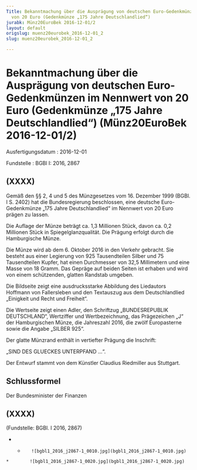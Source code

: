 ```yaml
---
Title: Bekanntmachung über die Ausprägung von deutschen Euro-Gedenkmünzen im Nennwert
  von 20 Euro (Gedenkmünze „175 Jahre Deutschlandlied“)
jurabk: Münz20EuroBek 2016-12-01/2
layout: default
origslug: muenz20eurobek_2016-12-01_2
slug: muenz20eurobek_2016-12-01_2

---
```


# Bekanntmachung über die Ausprägung von deutschen Euro-Gedenkmünzen im Nennwert von 20 Euro (Gedenkmünze „175 Jahre Deutschlandlied“) (Münz20EuroBek 2016-12-01/2)

Ausfertigungsdatum
:   2016-12-01

Fundstelle
:   BGBl I: 2016, 2867


## (XXXX)

Gemäß den §§ 2, 4 und 5 des Münzgesetzes vom 16. Dezember 1999 (BGBl.
I S. 2402) hat die Bundesregierung beschlossen, eine deutsche Euro-
Gedenkmünze „175 Jahre Deutschlandlied“ im Nennwert von 20 Euro prägen
zu lassen.

Die Auflage der Münze beträgt ca. 1,3 Millionen Stück, davon ca. 0,2
Millionen Stück in Spiegelglanzqualität. Die Prägung erfolgt durch die
Hamburgische Münze.

Die Münze wird ab dem 6. Oktober 2016 in den Verkehr gebracht. Sie
besteht aus einer Legierung von 925 Tausendteilen Silber und 75
Tausendteilen Kupfer, hat einen Durchmesser von 32,5 Millimetern und
eine Masse von 18 Gramm. Das Gepräge auf beiden Seiten ist erhaben und
wird von einem schützenden, glatten Randstab umgeben.

Die Bildseite zeigt eine ausdrucksstarke Abbildung des Liedautors
Hoffmann von Fallersleben und den Textauszug aus dem Deutschlandlied
„Einigkeit und Recht und Freiheit“.

Die Wertseite zeigt einen Adler, den Schriftzug „BUNDESREPUBLIK
DEUTSCHLAND“, Wertziffer und Wertbezeichnung, das Prägezeichen „J“ der
Hamburgischen Münze, die Jahreszahl 2016, die zwölf Europasterne sowie
die Angabe „SILBER 925“.

Der glatte Münzrand enthält in vertiefter Prägung die Inschrift:

„SIND DES GLUECKES UNTERPFAND …“.

Der Entwurf stammt von dem Künstler Claudius Riedmiller aus Stuttgart.


## Schlussformel

Der Bundesminister der Finanzen


## (XXXX)

(Fundstelle: BGBl. I 2016, 2867)


*    *        ![bgbl1_2016_j2867-1_0010.jpg](bgbl1_2016_j2867-1_0010.jpg)
    *        ![bgbl1_2016_j2867-1_0020.jpg](bgbl1_2016_j2867-1_0020.jpg)


